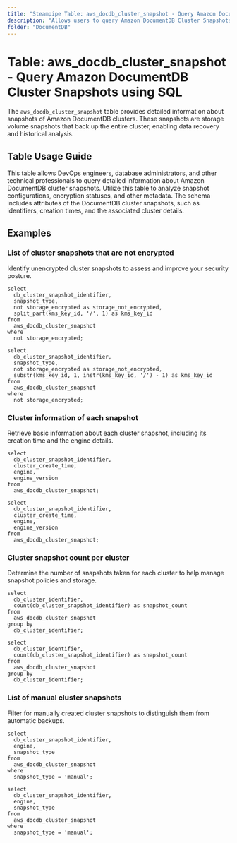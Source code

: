 ```yaml
---
title: "Steampipe Table: aws_docdb_cluster_snapshot - Query Amazon DocumentDB Cluster Snapshot using SQL"
description: "Allows users to query Amazon DocumentDB Cluster Snapshots for detailed information about their configuration, status, and associated metadata."
folder: "DocumentDB"
---
```


# Table: aws_docdb_cluster_snapshot - Query Amazon DocumentDB Cluster Snapshots using SQL

The `aws_docdb_cluster_snapshot` table provides detailed information about snapshots of Amazon DocumentDB clusters. These snapshots are storage volume snapshots that back up the entire cluster, enabling data recovery and historical analysis.

## Table Usage Guide

This table allows DevOps engineers, database administrators, and other technical professionals to query detailed information about Amazon DocumentDB cluster snapshots. Utilize this table to analyze snapshot configurations, encryption statuses, and other metadata. The schema includes attributes of the DocumentDB cluster snapshots, such as identifiers, creation times, and the associated cluster details.

## Examples

### List of cluster snapshots that are not encrypted
Identify unencrypted cluster snapshots to assess and improve your security posture.

```sql+postgres
select
  db_cluster_snapshot_identifier,
  snapshot_type,
  not storage_encrypted as storage_not_encrypted,
  split_part(kms_key_id, '/', 1) as kms_key_id
from
  aws_docdb_cluster_snapshot
where
  not storage_encrypted;
```

```sql+sqlite
select
  db_cluster_snapshot_identifier,
  snapshot_type,
  not storage_encrypted as storage_not_encrypted,
  substr(kms_key_id, 1, instr(kms_key_id, '/') - 1) as kms_key_id
from
  aws_docdb_cluster_snapshot
where
  not storage_encrypted;
```

### Cluster information of each snapshot
Retrieve basic information about each cluster snapshot, including its creation time and the engine details.

```sql+postgres
select
  db_cluster_snapshot_identifier,
  cluster_create_time,
  engine,
  engine_version
from
  aws_docdb_cluster_snapshot;
```

```sql+sqlite
select
  db_cluster_snapshot_identifier,
  cluster_create_time,
  engine,
  engine_version
from
  aws_docdb_cluster_snapshot;
```

### Cluster snapshot count per cluster
Determine the number of snapshots taken for each cluster to help manage snapshot policies and storage.

```sql+postgres
select
  db_cluster_identifier,
  count(db_cluster_snapshot_identifier) as snapshot_count
from
  aws_docdb_cluster_snapshot
group by
  db_cluster_identifier;
```

```sql+sqlite
select
  db_cluster_identifier,
  count(db_cluster_snapshot_identifier) as snapshot_count
from
  aws_docdb_cluster_snapshot
group by
  db_cluster_identifier;
```

### List of manual cluster snapshots
Filter for manually created cluster snapshots to distinguish them from automatic backups.

```sql+postgres
select
  db_cluster_snapshot_identifier,
  engine,
  snapshot_type
from
  aws_docdb_cluster_snapshot
where
  snapshot_type = 'manual';
```

```sql+sqlite
select
  db_cluster_snapshot_identifier,
  engine,
  snapshot_type
from
  aws_docdb_cluster_snapshot
where
  snapshot_type = 'manual';
```
